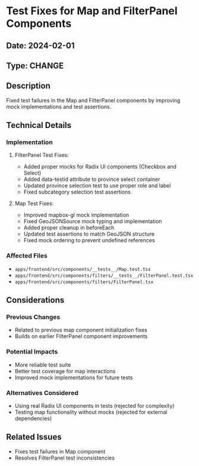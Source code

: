 # Test Fixes for Map and FilterPanel Components

## Date: 2024-02-01

## Type: CHANGE

## Description
Fixed test failures in the Map and FilterPanel components by improving mock implementations and test assertions.

## Technical Details

### Implementation
1. FilterPanel Test Fixes:
   - Added proper mocks for Radix UI components (Checkbox and Select)
   - Added data-testid attribute to province select container
   - Updated province selection test to use proper role and label
   - Fixed subcategory selection test assertions

2. Map Test Fixes:
   - Improved mapbox-gl mock implementation
   - Fixed GeoJSONSource mock typing and implementation
   - Added proper cleanup in beforeEach
   - Updated test assertions to match GeoJSON structure
   - Fixed mock ordering to prevent undefined references

### Affected Files
- `apps/frontend/src/components/__tests__/Map.test.tsx`
- `apps/frontend/src/components/filters/__tests__/FilterPanel.test.tsx`
- `apps/frontend/src/components/filters/FilterPanel.tsx`

## Considerations

### Previous Changes
- Related to previous map component initialization fixes
- Builds on earlier FilterPanel component improvements

### Potential Impacts
- More reliable test suite
- Better test coverage for map interactions
- Improved mock implementations for future tests

### Alternatives Considered
- Using real Radix UI components in tests (rejected for complexity)
- Testing map functionality without mocks (rejected for external dependencies)

## Related Issues
- Fixes test failures in Map component
- Resolves FilterPanel test inconsistencies 